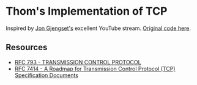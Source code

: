 # Thom's Implementation of TCP

Inspired by [Jon Gjengset's](https://www.youtube.com/playlist?list=PLqbS7AVVErFivDY3iKAQk3_VAm8SXwt1X) excellent YouTube stream. [Original code here](https://github.com/jonhoo/rust-tcp).

## Resources

- [RFC 793 - TRANSMISSION CONTROL PROTOCOL](https://tools.ietf.org/html/rfc793)
- [RFC 7414 - A Roadmap for Transmission Control Protocol (TCP) Specification Documents](https://tools.ietf.org/html/rfc7414)
